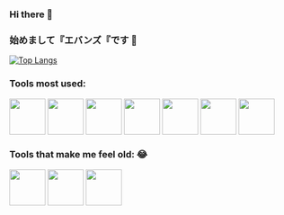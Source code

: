 ### Hi there 👋
### 始めまして『エバンズ『です 👋

[![Top Langs](https://github-readme-stats.vercel.app/api/top-langs/?username=wtfsystems&layout=compact&theme=outrun)](https://github.com/anuraghazra/github-readme-stats)

### Tools most used:
<p float="left">
  <a href="https://archlinux.org"><img src="https://raw.githubusercontent.com/wtfsystems/wtfsystems/main/images/arch.png" height="64"/></a>
  <a href="https://gcc.gnu.org"><img src="https://raw.githubusercontent.com/wtfsystems/wtfsystems/main/images/gcc-logo.png" height="64"/></a>
  <a href="https://www.python.org"><img src=https://raw.githubusercontent.com/wtfsystems/wtfsystems/main/images/Python_logo_icon.png height="64"/></a>
  <a href="https://www.mozilla.org"><img src="https://raw.githubusercontent.com/wtfsystems/wtfsystems/main/images/firefox.png" height="64"/></a>
  <a href="https://code.visualstudio.com"><img src="https://raw.githubusercontent.com/wtfsystems/wtfsystems/main/images/code.png" height="64"/></a>
  <a href="https://hyper.is"><img src="https://raw.githubusercontent.com/wtfsystems/wtfsystems/main/images/hyper.png" height="64"/></a>
  <a href="https://simplenote.com"><img src="https://raw.githubusercontent.com/wtfsystems/wtfsystems/main/images/simplenote.png" height="64"/></a>
</p>

### Tools that make me feel old: :joy:
<p float="left">
  <a href="https://www.ibm.com/ibm/history/exhibits/vintage/vintage_4506VV4023.html"><img src="https://raw.githubusercontent.com/wtfsystems/wtfsystems/main/images/1024px-IBMPS1.jpg" height="64"/></a>
  <a href="https://www.microsoft.com/en-us/p/qbasic/9ntmcqwn2sqm"><img src="https://raw.githubusercontent.com/wtfsystems/wtfsystems/main/images/msdos.png" height="64"/></a>
  <a href="https://www.delorie.com/djgpp/"><img src="https://raw.githubusercontent.com/wtfsystems/wtfsystems/main/images/djgpp.gif" height="64"/></a>
</p>
